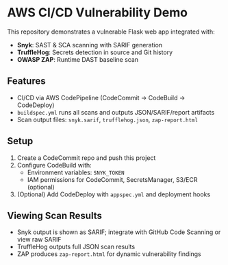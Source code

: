 # AWS CI/CD Vulnerability Demo

This repository demonstrates a vulnerable Flask web app integrated with:

- **Snyk**: SAST & SCA scanning with SARIF generation
- **TruffleHog**: Secrets detection in source and Git history
- **OWASP ZAP**: Runtime DAST baseline scan

## Features

- CI/CD via AWS CodePipeline (CodeCommit → CodeBuild → CodeDeploy)
- `buildspec.yml` runs all scans and outputs JSON/SARIF/report artifacts
- Scan output files: `snyk.sarif`, `trufflehog.json`, `zap-report.html`

## Setup

1. Create a CodeCommit repo and push this project
2. Configure CodeBuild with:
   - Environment variables: `SNYK_TOKEN`
   - IAM permissions for CodeCommit, SecretsManager, S3/ECR (optional)
3. (Optional) Add CodeDeploy with `appspec.yml` and deployment hooks

## Viewing Scan Results

- Snyk output is shown as SARIF; integrate with GitHub Code Scanning or view raw SARIF
- TruffleHog outputs full JSON scan results
- ZAP produces `zap-report.html` for dynamic vulnerability findings
